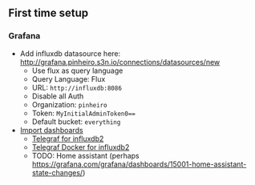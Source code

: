 ## First time setup
### Grafana
* Add influxdb datasource here: http://grafana.pinheiro.s3n.io/connections/datasources/new
    * Use flux as query language
    * Query Language: Flux
    * URL: `http://influxdb:8086`
    * Disable all Auth
    * Organization: `pinheiro`
    * Token: `MyInitialAdminToken0==`
    * Default bucket: `everything`
* [Import dashboards](http://grafana.pinheiro.s3n.io/dashboard/import)
    * [Telegraf for influxdb2](https://grafana.com/grafana/dashboards/15650-telegraf-influxdb-2-0-flux/)
    * [Telegraf Docker for influxdb2](https://grafana.com/grafana/dashboards/17020-docker-dashboard/)
    * TODO: Home assistant (perhaps https://grafana.com/grafana/dashboards/15001-home-assistant-state-changes/)
